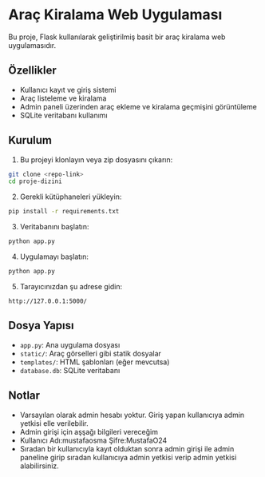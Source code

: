 # Araç Kiralama Web Uygulaması

Bu proje, Flask kullanılarak geliştirilmiş basit bir araç kiralama web uygulamasıdır.

## Özellikler

- Kullanıcı kayıt ve giriş sistemi
- Araç listeleme ve kiralama
- Admin paneli üzerinden araç ekleme ve kiralama geçmişini görüntüleme
- SQLite veritabanı kullanımı

## Kurulum

1. Bu projeyi klonlayın veya zip dosyasını çıkarın:

```bash
git clone <repo-link>
cd proje-dizini
```

2. Gerekli kütüphaneleri yükleyin:

```bash
pip install -r requirements.txt
```

3. Veritabanını başlatın:

```bash
python app.py
```

4. Uygulamayı başlatın:

```bash
python app.py
```

5. Tarayıcınızdan şu adrese gidin:

```
http://127.0.0.1:5000/
```

## Dosya Yapısı

- `app.py`: Ana uygulama dosyası
- `static/`: Araç görselleri gibi statik dosyalar
- `templates/`: HTML şablonları (eğer mevcutsa)
- `database.db`: SQLite veritabanı

## Notlar

- Varsayılan olarak admin hesabı yoktur. Giriş yapan kullanıcıya admin yetkisi elle verilebilir.
- Admin girişi için aşşağı bilgileri vereceğim
- Kullanıcı Adı:mustafaosma Şifre:MustafaO24
- Sıradan bir kullanıcıyla kayıt olduktan sonra admin girişi ile admin paneline girip sıradan kullanıcıya admin yetkisi verip admin yetkisi alabilirsiniz.

